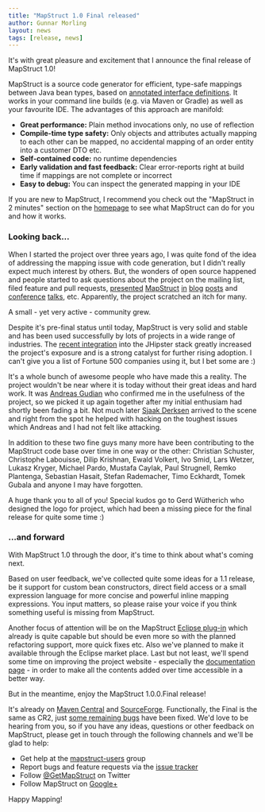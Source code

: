 ```yaml
---
title: "MapStruct 1.0 Final released"
author: Gunnar Morling
layout: news
tags: [release, news]
---
```


It's with great pleasure and excitement that I announce the final release of MapStruct 1.0!

MapStruct is a source code generator for efficient, type-safe mappings between Java bean types, based on [annotated interface definitions](/documentation/#section-def-mapper). It works in your command line builds (e.g. via Maven or Gradle) as well as your favourite IDE. The advantages of this approach are manifold:

* **Great performance:** Plain method invocations only, no use of reflection
* **Compile-time type safety:** Only objects and attributes actually mapping to each other can be mapped, no accidental mapping of an order entity into a customer DTO etc.
* **Self-contained code:** no runtime dependencies
* **Early validation and fast feedback:** Clear error-reports right at build time if mappings are not complete or incorrect
* **Easy to debug:** You can inspect the generated mapping in your IDE

If you are new to MapStruct, I recommend you check out the "MapStruct in 2 minutes" section on the [homepage](/) to see what MapStruct can do for you and how it works.

### Looking back...

When I started the project over three years ago, I was quite fond of the idea of addressing the mapping issue with code generation, but I didn't really expect much interest by others. But, the wonders of open source happened and people started to ask questions about the project on the mailing list, filed feature and pull requests, [presented](http://tux2323.blogspot.de/2014/03/mapstruct-java-bean-mappings.html) [MapStruct](http://blog.goyello.com/2015/08/11/take-the-map-dto-survival-code/) [in](http://www.frank-rahn.de/java-bean-mapper/) [blog](http://javabarista.blogspot.de/2015/04/bean-mapping-mit-mapstruct.html) [posts](https://samerabdelkafi.wordpress.com/2015/10/18/mapstruct/) and [conference](http://www.muchsoft.com/presentations/MATHEMA-Campus-2015-MapStruct.pdf) [talks](http://de.slideshare.net/inovex/mapstruct-der-neue-stern-am-beanmapping-himmel), etc. Apparently, the project scratched an itch for many.

A small - yet very active - community grew.

Despite it's pre-final status until today, MapStruct is very solid and stable and has been used successfully by lots of projects in a wide range of industries. The [recent integration](http://jhipster.github.io/using_dtos.html) into the JHipster stack greatly increased the project's exposure and is a strong catalyst for further rising adoption. I can't give you a list of Fortune 500 companies using it, but I bet some are :)

It's a whole bunch of awesome people who have made this a reality. The project wouldn't be near where it is today without their great ideas and hard work. It was [Andreas Gudian](https://twitter.com/AndreasGudian) who confirmed me in the usefulness of the project, so we picked it up again together after my initial enthusiam had shortly been fading a bit. Not much later [Sjaak Derksen](https://twitter.com/sjaakderksen) arrived to the scene and right from the spot he helped with hacking on the toughest issues which Andreas and I had not felt like attacking.

In addition to these two fine guys many more have been contributing to the MapStruct code base over time in one way or the other: Christian Schuster, Christophe Labouisse, Dilip Krishnan, Ewald Volkert, Ivo Smid, Lars Wetzer, Lukasz Kryger, Michael Pardo, Mustafa Caylak, Paul Strugnell, Remko Plantenga, Sebastian Hasait, Stefan Rademacher, Timo Eckhardt, Tomek Gubala and anyone I may have forgotten.

A huge thank you to all of you! Special kudos go to Gerd Wütherich who designed the logo for project, which had been a missing piece for the final release for quite some time :)

### ...and forward

With MapStruct 1.0 through the door, it's time to think about what's coming next.

Based on user feedback, we've collected quite some ideas for a 1.1 release, be it support for custom bean constructors, direct field access or a small expression language for more concise and powerful inline mapping expressions. You input matters, so please raise your voice if you think something useful is missing from MapStruct.

Another focus of attention will be on the MapStruct [Eclipse plug-in](https://github.com/mapstruct/mapstruct-eclipse) which already is quite capable but should be even more so with the planned refactoring support, more quick fixes etc. Also we've planned to make it available through the Eclipse market place. Last but not least, we'll spend some time on improving the project website - especially the [documentation page](/documentation) - in order to make all the contents added over time accessible in a better way.

But in the meantime, enjoy the MapStruct 1.0.0.Final release!

It's already on [Maven Central](http://search.maven.org/#search|ga|1|g%3A%22org.mapstruct%22) and [SourceForge](http://sourceforge.net/projects/mapstruct/files/1.0.0.Final/). Functionally, the Final is the same as CR2, just [some remaining bugs](https://github.com/mapstruct/mapstruct/issues?q=milestone%3A1.0.0.Final+is%3Aclosed) have been fixed. We'd love to be hearing from you, so if you have any ideas, questions or other feedback on MapStruct, please get in touch through the following channels and we'll be glad to help:

* Get help at the [mapstruct-users](https://groups.google.com/forum/?fromgroups#!forum/mapstruct-users) group
* Report bugs and feature requests via the [issue tracker](https://github.com/mapstruct/mapstruct/issues)
* Follow [@GetMapStruct](https://twitter.com/GetMapStruct) on Twitter
* Follow MapStruct on [Google+](https://plus.google.com/u/0/118070742567787866481/posts)

Happy Mapping!
